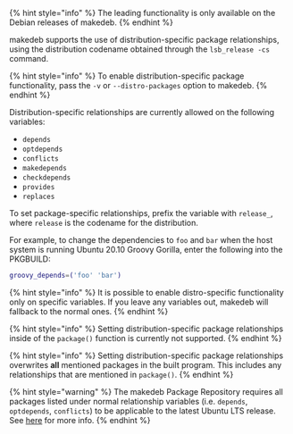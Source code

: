 {% hint style="info" %}
The leading functionality is only available on the Debian releases of makedeb.
{% endhint %}

makedeb supports the use of distribution-specific package relationships, using the distribution codename obtained through the `lsb_release -cs` command.

{% hint style="info" %}
To enable distribution-specific package functionality, pass the `-v` or `--distro-packages` option to makedeb.
{% endhint %}

Distribution-specific relationships are currently allowed on the following variables:

- `depends`
- `optdepends`
- `conflicts`
- `makedepends`
- `checkdepends`
- `provides`
- `replaces`

To set package-specific relationships, prefix the variable with `release_`, where `release` is the codename for the distribution.

For example, to change the dependencies to `foo` and `bar` when the host system is running Ubuntu 20.10 Groovy Gorilla, enter the following into the PKGBUILD:

```sh
groovy_depends=('foo' 'bar')
```

{% hint style="info" %}
It is possible to enable distro-specific functionality only on specific variables. If you leave any variables out, makedeb will fallback to the normal ones.
{% endhint %}

{% hint style="info" %}
Setting distribution-specific package relationships inside of the `package()` function is currently not supported.
{% endhint %}

{% hint style="info" %}
Setting distribution-specific package relationships overwrites **all** mentioned packages in the built program. This includes any relationships that are mentioned in `package()`.
{% endhint %}

{% hint style="warning" %}
The makedeb Package Repository requires all packages listed under normal relationship variables (i.e. `depends`, `optdepends`, `conflicts`) to be applicable to the latest Ubuntu LTS release. See [here](/mpr/mpr-user-guidelines/package-relationships.md) for more info.
{% endhint %}
